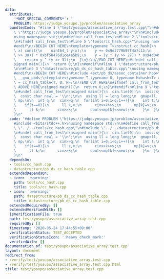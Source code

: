 ```yaml
---
data:
  attributes:
    '*NOT_SPECIAL_COMMENTS*': ''
    PROBLEM: https://judge.yosupo.jp/problem/associative_array
  bundledCode: "#line 1 \"test/yosupo/associative_array.test.cpp\"\n#define PROBLEM\
    \ \"https://judge.yosupo.jp/problem/associative_array\"\n\n#include <bits/stdc++.h>\n\
    using namespace std;\n\n#define call_from_test\n#line 2 \"tools/cc_hash.cpp\"\n\
    \n#ifndef call_from_test\n#line 5 \"tools/cc_hash.cpp\"\nusing namespace std;\n\
    #endif\n//BEGIN CUT HERE\ntemplate<typename T>\nstruct cc_hash{\n  uint64_t operator()(T\
    \ x) const{\n    uint64_t y(x);\n    y += 0x9e3779b97f4a7c15;\n    y = (y ^ (y\
    \ >> 30)) * 0xbf58476d1ce4e5b9;\n    y = (y ^ (y >> 27)) * 0x94d049bb133111eb;\n\
    \    return y ^ (y >> 31);\n  }\n};\n//END CUT HERE\n#ifndef call_from_test\n\
    signed main(){\n  return 0;\n}\n#endif\n#line 1 \"datastructure/pb_ds_cc_hash_table.cpp\"\
    \n\n#line 3 \"datastructure/pb_ds_cc_hash_table.cpp\"\nusing namespace std;\n\
    #endif\n//BEGIN CUT HERE\n#include <ext/pb_ds/assoc_container.hpp>\nusing namespace\
    \ __gnu_pbds;\ntemplate<typename T,typename U, typename H=hash<T> >\nusing gmap\
    \ = cc_hash_table<T, U, H>;\n//END CUT HERE\n#ifndef call_from_test\n//INSERT\
    \ ABOVE HERE\nsigned main(){\n  return 0;\n}\n#endif\n#line 9 \"test/yosupo/associative_array.test.cpp\"\
    \n#undef call_from_test\n\nsigned main(){\n  cin.tie(0);\n  ios::sync_with_stdio(0);\n\
    \  const char newl = '\\n';\n\n  using ll = long long;\n  gmap<ll, ll, cc_hash<ll>>\
    \ mp;\n\n  int q;\n  cin>>q;\n  for(int i=0;i<q;i++){\n    int t;\n    cin>>t;\n\
    \    if(t==0){\n      ll k,v;\n      cin>>k>>v;\n      mp[k]=v;\n    }\n    if(t==1){\n\
    \      ll k;\n      cin>>k;\n      cout<<mp[k]<<newl;\n    }\n  }\n  return 0;\n\
    }\n"
  code: "#define PROBLEM \"https://judge.yosupo.jp/problem/associative_array\"\n\n\
    #include <bits/stdc++.h>\nusing namespace std;\n\n#define call_from_test\n#include\
    \ \"../../tools/cc_hash.cpp\"\n#include \"../../datastructure/pb_ds_cc_hash_table.cpp\"\
    \n#undef call_from_test\n\nsigned main(){\n  cin.tie(0);\n  ios::sync_with_stdio(0);\n\
    \  const char newl = '\\n';\n\n  using ll = long long;\n  gmap<ll, ll, cc_hash<ll>>\
    \ mp;\n\n  int q;\n  cin>>q;\n  for(int i=0;i<q;i++){\n    int t;\n    cin>>t;\n\
    \    if(t==0){\n      ll k,v;\n      cin>>k>>v;\n      mp[k]=v;\n    }\n    if(t==1){\n\
    \      ll k;\n      cin>>k;\n      cout<<mp[k]<<newl;\n    }\n  }\n  return 0;\n\
    }\n"
  dependsOn:
  - tools/cc_hash.cpp
  - datastructure/pb_ds_cc_hash_table.cpp
  extendedDependsOn:
  - icon: ':warning:'
    path: tools/cc_hash.cpp
    title: tools/cc_hash.cpp
  - icon: ':warning:'
    path: datastructure/pb_ds_cc_hash_table.cpp
    title: datastructure/pb_ds_cc_hash_table.cpp
  extendedRequiredBy: []
  extendedVerifiedWith: []
  isVerificationFile: true
  path: test/yosupo/associative_array.test.cpp
  requiredBy: []
  timestamp: '2020-05-24 17:44:55+09:00'
  verificationStatus: TEST_ACCEPTED
  verificationStatusIcon: ':heavy_check_mark:'
  verifiedWith: []
documentation_of: test/yosupo/associative_array.test.cpp
layout: document
redirect_from:
- /verify/test/yosupo/associative_array.test.cpp
- /verify/test/yosupo/associative_array.test.cpp.html
title: test/yosupo/associative_array.test.cpp
---
```

